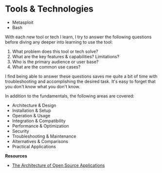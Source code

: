 # Tools & Technologies
- Metasploit
- Bash

With each new tool or tech I learn, I try to answer the following questions before diving any deeper into learning to use the tool:
1. What problem does this tool or tech solve?
2. What are the key features & capabilities? Limitations?
3. Who is the primary audience or user base?
4. What are the common use cases?

I find being able to answer these questions saves me quite a bit of time with troubleshooting and accomplishing the desired task. It's easy to forget that you don't know what you don't know. 

In addition to the fundamentals, the following areas are covered:
- Architecture & Design
- Installation & Setup
- Operation & Usage
- Integration & Compatibility
- Performance & Optimization
- Security
- Troubleshooting & Maintenance
- Alternatives & Comparisons
- Practical Applications

**Resources**
- [The Architecture of Open Source Applications](https://aosabook.org/en/)
